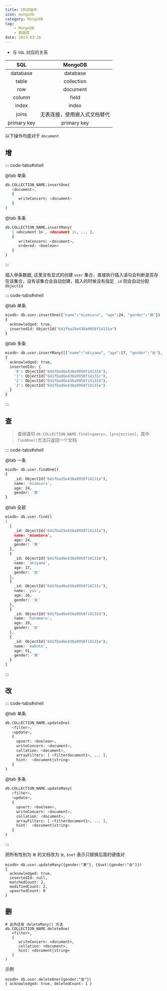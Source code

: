 ```yaml
---
title: CRUD操作
icon: mongodb
category: MongoDB
tag:
    - MongoDB
    - 数据库
date: 2023-03-26
---
```


- 与 `SQL` 对应的关系

|      SQL      |     MongoDB      |
|:-------------:|:----------------:|
|   database    |     database     |
|     table     |    collection    |
|      row      |     document     |
|    column     |      field       |
|     index     |      index       |
|     joins     |  无表连接，使用嵌入式文档替代  |
|  primary key  |   primary key    |

以下操作均是对于 `document`

## 增

::: code-tabs#shell

@tab 单条

```bash
db.COLLECTION_NAME.insertOne(
   <document>,
   {
      writeConcern: <document>
   }
)
```

@tab 多条

```bash
db.COLLECTION_NAME.insertMany(
   [ <document 1> , <document 2>, ... ],
   {
      writeConcern: <document>,
      ordered: <boolean>
   }
)
```
:::


插入单条数据, 这里没有显式的创建 `user` 集合，直接执行插入语句会判断是否存在该集合，没有该集合会自动创建，插入的时候没有指定 `_id` 则会自动分配 `ObjectId`

::: code-tabs#shell

@tab 单条

```bash
miodb> db.user.insertOne({"name":"miomiora", "age":24, "gender":"男"})
{
  acknowledged: true,
  insertedId: ObjectId("641fba25e438a9958f14131a")
}
```

@tab 多条

```bash
miodb> db.user.insertMany([{"name":"akiyama", "age":17, "gender":"女"},{"name":"yui", "age":16, "gender":"女"},{"name":"hanamaru", "age":19, "gender":"女"},{"name":"makoto", "age":51, "gender":"男"}])
{
  acknowledged: true,
  insertedIds: {
    '0': ObjectId("641fbad6e438a9958f14131b"),
    '1': ObjectId("641fbad6e438a9958f14131c"),
    '2': ObjectId("641fbad6e438a9958f14131d"),
    '3': ObjectId("641fbad6e438a9958f14131e")
  }
}
```
:::



## 查

> 查询语句 `db.COLLECTION_NAME.find(<query>, [projection]`，其中 `findOne()`方法只返回一个文档

::: code-tabs#shell

@tab 一条

```bash
miodb> db.user.findOne()
{
    _id: ObjectId("641fba25e438a9958f14131a"),
    name: 'miomiora',
    age: 24,
    gender: '男'
}
```

@tab 全部

```bash
miodb> db.user.find()
[
  {
    _id: ObjectId("641fba25e438a9958f14131a"),
    name: 'miomiora',
    age: 24,
    gender: '男'
  },
  {
    _id: ObjectId("641fbad6e438a9958f14131b"),
    name: 'akiyama',
    age: 17,
    gender: '女'
  },
  {
    _id: ObjectId("641fbad6e438a9958f14131c"),
    name: 'yui',
    age: 16,
    gender: '女'
  },
  {
    _id: ObjectId("641fbad6e438a9958f14131d"),
    name: 'hanamaru',
    age: 19,
    gender: '女'
  },
  {
    _id: ObjectId("641fbad6e438a9958f14131e"),
    name: 'makoto',
    age: 51,
    gender: '男'
  }
]
```
:::


## 改

::: code-tabs#shell

@tab 单条

```bash
db.COLLECTION_NAME.updateOne(
   <filter>,
   <update>,
   {
     upsert: <boolean>,
     writeConcern: <document>,
     collation: <document>,
     arrayFilters: [ <filterdocument1>, ... ],
     hint:  <document|string>      
   }
)
```

@tab 多条

```bash
db.COLLECTION_NAME.updateMany(
   <filter>,
   <update>,
   {
     upsert: <boolean>,
     writeConcern: <document>,
     collation: <document>,
     arrayFilters: [ <filterdocument1>, ... ],
     hint:  <document|string>      
   }
)
```
:::

把所有性别为 `男` 的文档改为 `女`, `$set` 表示只替换后面的键值对
```shell :no-line-numbers
miodb> db.user.updateMany({gender:"男"}, {$set:{gender:"女"}})
{
  acknowledged: true,
  insertedId: null,
  matchedCount: 2,
  modifiedCount: 2,
  upsertedCount: 0
}
```

## 删

```shell
# 此外还有 deleteMany() 方法
db.COLLECTION_NAME.deleteOne(
   <filter>,
   {
      writeConcern: <document>,
      collation: <document>,
      hint: <document|string>
   }
)
```

示例
```shell
miodb> db.user.deleteOne({gender:"女"})
{ acknowledged: true, deletedCount: 1 }
```